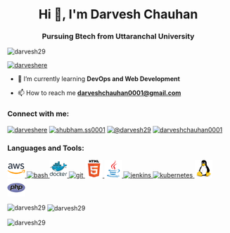 <h1 align="center">Hi 👋, I'm Darvesh Chauhan</h1>
<h3 align="center">Pursuing Btech from Uttaranchal University</h3>

<p align="left"> <img src="https://komarev.com/ghpvc/?username=darvesh29&label=Profile%20views&color=0e75b6&style=flat" alt="darvesh29" /> </p>

<p align="left"> <a href="https://twitter.com/darveshere" target="blank"><img src="https://img.shields.io/twitter/follow/darveshere?logo=twitter&style=for-the-badge" alt="darveshere" /></a> </p>

- 🌱 I’m currently learning **DevOps and Web Development**

- 📫 How to reach me **darveshchauhan0001@gmail.com**

<h3 align="left">Connect with me:</h3>
<p align="left">
<a href="https://twitter.com/darveshere" target="blank"><img align="center" src="https://raw.githubusercontent.com/rahuldkjain/github-profile-readme-generator/master/src/images/icons/Social/twitter.svg" alt="darveshere" height="30" width="40" /></a>
<a href="https://instagram.com/shubham.ss0001" target="blank"><img align="center" src="https://raw.githubusercontent.com/rahuldkjain/github-profile-readme-generator/master/src/images/icons/Social/instagram.svg" alt="shubham.ss0001" height="30" width="40" /></a>
<a href="https://hashnode.com/@darvesh29" target="blank"><img align="center" src="https://raw.githubusercontent.com/rahuldkjain/github-profile-readme-generator/master/src/images/icons/Social/hashnode.svg" alt="@darvesh29" height="30" width="40" /></a>
<a href="https://www.leetcode.com/darveshchauhan0001" target="blank"><img align="center" src="https://raw.githubusercontent.com/rahuldkjain/github-profile-readme-generator/master/src/images/icons/Social/leet-code.svg" alt="darveshchauhan0001" height="30" width="40" /></a>
</p>

<h3 align="left">Languages and Tools:</h3>
<p align="left"> <a href="https://aws.amazon.com" target="_blank" rel="noreferrer"> <img src="https://raw.githubusercontent.com/devicons/devicon/master/icons/amazonwebservices/amazonwebservices-original-wordmark.svg" alt="aws" width="40" height="40"/> </a> <a href="https://www.gnu.org/software/bash/" target="_blank" rel="noreferrer"> <img src="https://www.vectorlogo.zone/logos/gnu_bash/gnu_bash-icon.svg" alt="bash" width="40" height="40"/> </a> <a href="https://www.docker.com/" target="_blank" rel="noreferrer"> <img src="https://raw.githubusercontent.com/devicons/devicon/master/icons/docker/docker-original-wordmark.svg" alt="docker" width="40" height="40"/> </a> <a href="https://git-scm.com/" target="_blank" rel="noreferrer"> <img src="https://www.vectorlogo.zone/logos/git-scm/git-scm-icon.svg" alt="git" width="40" height="40"/> </a> <a href="https://www.w3.org/html/" target="_blank" rel="noreferrer"> <img src="https://raw.githubusercontent.com/devicons/devicon/master/icons/html5/html5-original-wordmark.svg" alt="html5" width="40" height="40"/> </a> <a href="https://www.java.com" target="_blank" rel="noreferrer"> <img src="https://raw.githubusercontent.com/devicons/devicon/master/icons/java/java-original.svg" alt="java" width="40" height="40"/> </a> <a href="https://www.jenkins.io" target="_blank" rel="noreferrer"> <img src="https://www.vectorlogo.zone/logos/jenkins/jenkins-icon.svg" alt="jenkins" width="40" height="40"/> </a> <a href="https://kubernetes.io" target="_blank" rel="noreferrer"> <img src="https://www.vectorlogo.zone/logos/kubernetes/kubernetes-icon.svg" alt="kubernetes" width="40" height="40"/> </a> <a href="https://www.linux.org/" target="_blank" rel="noreferrer"> <img src="https://raw.githubusercontent.com/devicons/devicon/master/icons/linux/linux-original.svg" alt="linux" width="40" height="40"/> </a> <a href="https://www.php.net" target="_blank" rel="noreferrer"> <img src="https://raw.githubusercontent.com/devicons/devicon/master/icons/php/php-original.svg" alt="php" width="40" height="40"/> </a> </p>

<p><img align="left" src="https://github-readme-stats.vercel.app/api/top-langs?username=darvesh29&show_icons=true&locale=en&layout=compact" alt="darvesh29" /></p>

<p>&nbsp;<img align="center" src="https://github-readme-stats.vercel.app/api?username=darvesh29&show_icons=true&locale=en" alt="darvesh29" /></p>

<p><img align="center" src="https://github-readme-streak-stats.herokuapp.com/?user=darvesh29&" alt="darvesh29" /></p>

